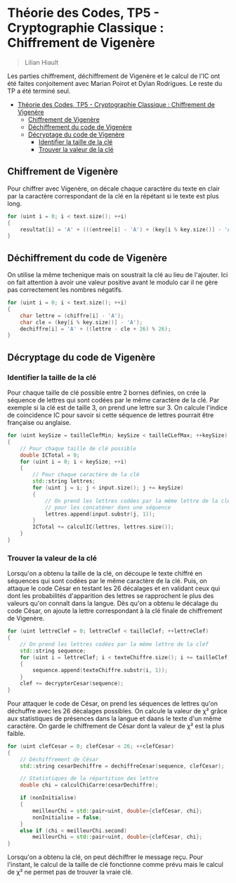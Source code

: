 # Théorie des Codes, TP5 - Cryptographie Classique : Chiffrement de Vigenère

> Lilian Hiault

Les parties chiffrement, déchiffrement de Vigenère et le calcul de l'IC ont été faites conjoitement avec Marian Poirot et Dylan Rodrigues. Le reste du TP a été terminé seul.

- [Théorie des Codes, TP5 - Cryptographie Classique : Chiffrement de Vigenère](#théorie-des-codes-tp5---cryptographie-classique--chiffrement-de-vigenère)
  - [Chiffrement de Vigenère](#chiffrement-de-vigenère)
  - [Déchiffrement du code de Vigenère](#déchiffrement-du-code-de-vigenère)
  - [Décryptage du code de Vigenère](#décryptage-du-code-de-vigenère)
    - [Identifier la taille de la clé](#identifier-la-taille-de-la-clé)
    - [Trouver la valeur de la clé](#trouver-la-valeur-de-la-clé)


## Chiffrement de Vigenère

Pour chiffrer avec Vigenère, on décale chaque caractère du texte en clair par la caractère correspondant de la clé en la répétant si le texte est plus long.

```c++
for (uint i = 0; i < text.size(); ++i)
{
    resultat[i] = 'A' + (((entree[i] - 'A') + (key[i % key.size()] - 'A')) % 26);
}
```

## Déchiffrement du code de Vigenère

On utilise la même techenique mais on soustrait la clé au lieu de l'ajouter. Ici on fait attention à avoir une valeur positive avant le modulo car il ne gère pas correctement les nombres négatifs.

```c++
for (uint i = 0; i < text.size(); ++i)
{
    char lettre = (chiffre[i] - 'A');
    char cle = (key[i % key.size()] - 'A');
    dechiffre[i] = 'A' + ((lettre - cle + 26) % 26);
}
```

## Décryptage du code de Vigenère

### Identifier la taille de la clé

Pour chaque taille de clé possible entre 2 bornes définies, on crée la séquence de lettres qui sont codées par le même caractère de la clé. Par exemple si la clé est de taille 3, on prend une lettre sur 3.
On calcule l'indice de coincidence IC pour savoir si cette séquence de lettres pourrait être française ou anglaise.

```c++
for (uint keySize = tailleClefMin; keySize < tailleCLefMax; ++keySize)
{
    // Pour chaque taille de clé possible
    double ICTotal = 0;
    for (uint i = 0; i < keySize; ++i)
    {
        // Pour chaque caractère de la clé
        std::string lettres;
        for (uint j = i; j < input.size(); j += keySize)
        {
            // On prend les lettres codées par la même lettre de la clé
            // pour les concaténer dans une séquence
            lettres.append(input.substr(j, 1));
        }
        ICTotal += calculIC(lettres, lettres.size());
    }
}
```

### Trouver la valeur de la clé

Lorsqu'on a obtenu la taille de la clé, on découpe le texte chiffré en séquences qui sont codées par le même caractère de la clé.
Puis, on attaque le code César en testant les 26 décalages et en validant ceux qui dont les probabilités d'apparition des lettres se rapprochent le plus des valeurs qu'on connaît dans la langue.
Dès qu'on a obtenu le décalage du code César, on ajoute la lettre correspondant à la clé finale de chiffrement de Vigenère.

```c++
for (uint lettreClef = 0; lettreClef < tailleClef; ++lettreClef)
{
    // On prend les lettres codées par la même lettre de la clef
    std::string sequence;
    for (uint i = lettreClef; i < texteChiffre.size(); i += tailleClef)
    {
        sequence.append(texteChiffre.substr(i, 1));
    }
    clef += decrypterCesar(sequence);
}
```

Pour attaquer le code de César, on prend les séquences de lettres qu'on déchuffre avec les 26 décalages possibles.
On calcule la valeur de χ² grâce aux statistiques de présences dans la langue et daans le texte d'un même caractère.
On garde le chiffrement de César dont la valeur de χ² est la plus faible.

```c++
for (uint clefCesar = 0; clefCesar < 26; ++clefCesar)
{
    // Déchiffrement de César
    std::string cesarDechiffre = dechiffreCesar(sequence, clefCesar);

    // Statistiques de la répartition des lettre
    double chi = calculChiCarre(cesarDechiffre);

    if (nonInitialise)
    {
        meilleurChi = std::pair<uint, double>{clefCesar, chi};
        nonInitialise = false;
    }
    else if (chi < meilleurChi.second)
        meilleurChi = std::pair<uint, double>{clefCesar, chi};
}
```

Lorsqu'on a obtenu la clé, on peut déchiffrer le message reçu.
Pour l'instant, le calcul de la taille de clé fonctionne comme prévu mais le calcul de χ² ne permet pas de trouver la vraie clé.
